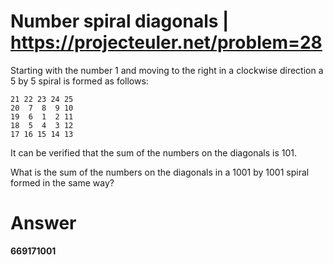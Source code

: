 #  Number spiral diagonals | https://projecteuler.net/problem=28

Starting with the number 1 and moving to the right in a clockwise direction a 5 by 5 spiral is formed as follows:
```
21 22 23 24 25
20  7  8  9 10
19  6  1  2 11
18  5  4  3 12
17 16 15 14 13
```
It can be verified that the sum of the numbers on the diagonals is 101.

What is the sum of the numbers on the diagonals in a 1001 by 1001 spiral formed in the same way?

# Answer
**669171001**
